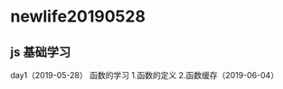 # newlife20190528
js 基础学习
----------------------------
day1（2019-05-28）
函数的学习
1.函数的定义
2.函数缓存（2019-06-04）